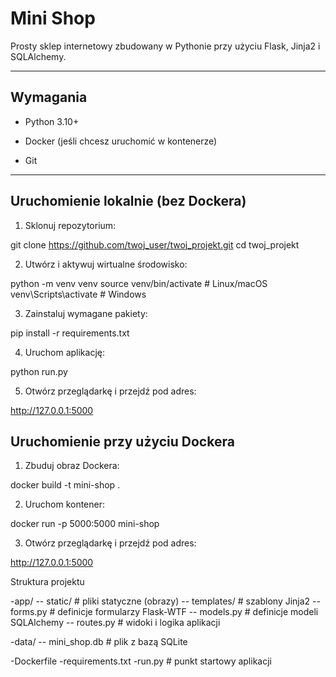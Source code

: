 # Mini Shop

Prosty sklep internetowy zbudowany w Pythonie przy użyciu Flask, Jinja2 i SQLAlchemy.

---

## Wymagania

- Python 3.10+

- Docker (jeśli chcesz uruchomić w kontenerze)

- Git

---

## Uruchomienie lokalnie (bez Dockera)

1. Sklonuj repozytorium:

git clone https://github.com/twoj_user/twoj_projekt.git
cd twoj_projekt

2. Utwórz i aktywuj wirtualne środowisko:

python -m venv venv
source venv/bin/activate  # Linux/macOS
venv\Scripts\activate     # Windows

3. Zainstaluj wymagane pakiety:

pip install -r requirements.txt

4. Uruchom aplikację:

python run.py

5. Otwórz przeglądarkę i przejdź pod adres:
   
http://127.0.0.1:5000

## Uruchomienie przy użyciu Dockera

1. Zbuduj obraz Dockera:

docker build -t mini-shop .

2. Uruchom kontener:

docker run -p 5000:5000 mini-shop

3. Otwórz przeglądarkę i przejdź pod adres:

http://127.0.0.1:5000

Struktura projektu

-app/
-- static/ # pliki statyczne (obrazy)
-- templates/ # szablony Jinja2
-- forms.py # definicje formularzy Flask-WTF
-- models.py # definicje modeli SQLAlchemy
-- routes.py # widoki i logika aplikacji

-data/
-- mini_shop.db # plik z bazą SQLite

-Dockerfile
-requirements.txt
-run.py # punkt startowy aplikacji


